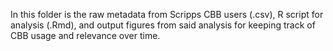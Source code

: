 In this folder is the raw metadata from Scripps CBB users (.csv), R script for analysis (.Rmd), and output figures from said analysis for keeping track of CBB usage and relevance over time.